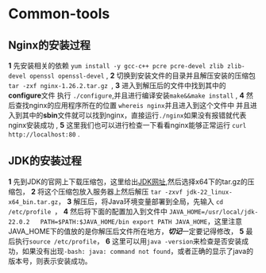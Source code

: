 # Common-tools


## Nginx的安装过程
**1** 先安装相关的依赖 `yum install -y gcc-c++ pcre pcre-devel zlib zlib-devel openssl openssl-devel` ,
**2** 切换到安装文件的目录并且解压安装的压缩包 `tar -zxf nginx-1.26.2.tar.gz `,
**3** 进入到解压后的文件中找到其中的**configure**文件 执行 `./configure`,并且进行编译安装`make&&make install` ,
**4** 然后查找nginx的应用程序所在的位置 `whereis nginx`并且进入到这个文件中 并且进入到其中的**sbin**文件就可以找到nginx，直接运行`./nginx`如果没有报错就代表nginx安装成功 ,
**5** 这里我们也可以进行检查一下看看nginx能够正常运行 `curl http://localhost:80` .

## JDK的安装过程
**1** 先到JDK的官网上下载压缩包，这里给出[JDK网址](https://www.oracle.com/cn/java/technologies/downloads/),然后选择x64下的tar.gz的压缩包，
**2** 将这个压缩包放入服务器上然后解压 ` tar -zxvf jdk-22_linux-x64_bin.tar.gz `，
**3** 解压后，将Java环境变量部署到全局，先输入 `cd /etc/profile `，
**4** 然后将下面的配置加入到文件中
` JAVA_HOME=/usr/local/jdk-22.0.2  
  PATH=$PATH:$JAVA_HOME/bin
  export PATH JAVA_HOME `，这里注意JAVA_HOME下的值放的是你解压后文件所在地方，***切记***一定要记得修改，
**5** 最后执行` source /etc/profile `，
**6** 这里可以用` java -version `来检查是否安装成功，如果没有出现` -bash: java: command not found `，或者正确的显示了java的版本号，则表示安装成功。

    


